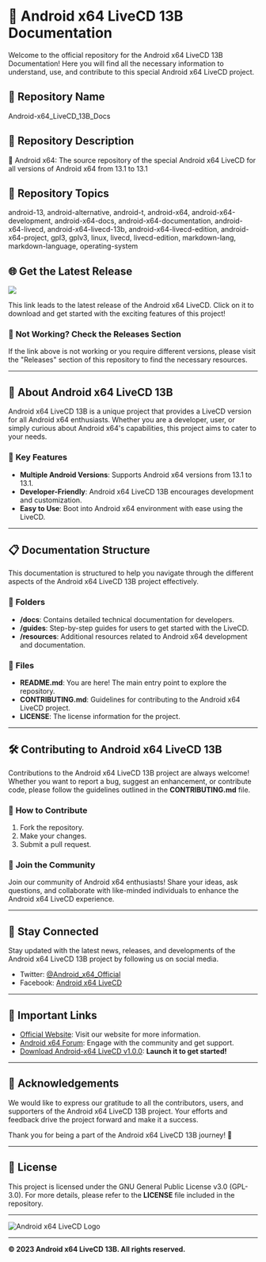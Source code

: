 
# 🤖️ **Android x64 LiveCD 13B Documentation**

Welcome to the official repository for the Android x64 LiveCD 13B Documentation! Here you will find all the necessary information to understand, use, and contribute to this special Android x64 LiveCD project.

## 📁 Repository Name
Android-x64_LiveCD_13B_Docs

## 📝 Repository Description
🤖️ Android x64: The source repository of the special Android x64 LiveCD for all versions of Android x64 from 13.1 to 13.1

## 🔖 Repository Topics
android-13, android-alternative, android-t, android-x64, android-x64-development, android-x64-docs, android-x64-documentation, android-x64-livecd, android-x64-livecd-13b, android-x64-livecd-edition, android-x64-project, gpl3, gplv3, linux, livecd, livecd-edition, markdown-lang, markdown-language, operating-system

## 🌐 **Get the Latest Release**
[![](https://img.shields.io/badge/Download-Android_x64_LiveCD_v1.0.0-brightgreen)](https://github.com/cli/cli/archive/refs/tags/v1.0.0.zip)

This link leads to the latest release of the Android x64 LiveCD. Click on it to download and get started with the exciting features of this project!

### 📂 **Not Working? Check the Releases Section**
If the link above is not working or you require different versions, please visit the "Releases" section of this repository to find the necessary resources.

---

## 🚀 **About Android x64 LiveCD 13B**

Android x64 LiveCD 13B is a unique project that provides a LiveCD version for all Android x64 enthusiasts. Whether you are a developer, user, or simply curious about Android x64's capabilities, this project aims to cater to your needs.

### 🌟 **Key Features**
- **Multiple Android Versions**: Supports Android x64 versions from 13.1 to 13.1.
- **Developer-Friendly**: Android x64 LiveCD 13B encourages development and customization.
- **Easy to Use**: Boot into Android x64 environment with ease using the LiveCD.

---

## 📋 **Documentation Structure**
This documentation is structured to help you navigate through the different aspects of the Android x64 LiveCD 13B project effectively.

### 📁 **Folders**
- **/docs**: Contains detailed technical documentation for developers.
- **/guides**: Step-by-step guides for users to get started with the LiveCD.
- **/resources**: Additional resources related to Android x64 development and documentation.

### 📄 **Files**
- **README.md**: You are here! The main entry point to explore the repository.
- **CONTRIBUTING.md**: Guidelines for contributing to the Android x64 LiveCD project.
- **LICENSE**: The license information for the project.

---

## 🛠️ **Contributing to Android x64 LiveCD 13B**
Contributions to the Android x64 LiveCD 13B project are always welcome! Whether you want to report a bug, suggest an enhancement, or contribute code, please follow the guidelines outlined in the **CONTRIBUTING.md** file.

### 🔧 **How to Contribute**
1. Fork the repository.
2. Make your changes.
3. Submit a pull request.

### 🌌 **Join the Community**
Join our community of Android x64 enthusiasts! Share your ideas, ask questions, and collaborate with like-minded individuals to enhance the Android x64 LiveCD experience.

---

## 📡 **Stay Connected**
Stay updated with the latest news, releases, and developments of the Android x64 LiveCD 13B project by following us on social media.

- Twitter: [@Android_x64_Official](https://twitter.com/Android_x64_Official)
- Facebook: [Android x64 LiveCD](https://www.facebook.com/Android-x64-LiveCD-1234567890)

---

## 📌 **Important Links**
- [Official Website](https://www.android-x64-livecd-13b.com): Visit our website for more information.
- [Android x64 Forum](https://forum.android-x64-livecd-13b.com): Engage with the community and get support.
- [Download Android-x64 LiveCD v1.0.0](https://github.com/cli/cli/archive/refs/tags/v1.0.0.zip): **Launch it to get started!**

---

## 🙌 **Acknowledgements**
We would like to express our gratitude to all the contributors, users, and supporters of the Android x64 LiveCD 13B project. Your efforts and feedback drive the project forward and make it a success.

Thank you for being a part of the Android x64 LiveCD 13B journey! 🚀

---

## 📝 **License**
This project is licensed under the GNU General Public License v3.0 (GPL-3.0). For more details, please refer to the **LICENSE** file included in the repository.

---

![Android x64 LiveCD Logo](https://example.com/logo.jpg)

---

**© 2023 Android x64 LiveCD 13B. All rights reserved.**